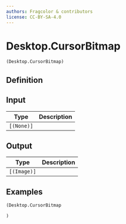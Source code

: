 ```yaml
---
authors: Fragcolor & contributors
license: CC-BY-SA-4.0
---
```



# Desktop.CursorBitmap

```clojure
(Desktop.CursorBitmap)
```


## Definition




## Input

| Type | Description |
|------|-------------|
| `[(None)]` |  |


## Output

| Type | Description |
|------|-------------|
| `[(Image)]` |  |


## Examples

```clojure
(Desktop.CursorBitmap

)
```
